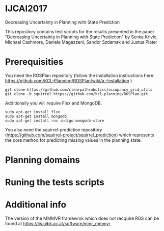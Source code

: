 # IJCAI2017
Decreasing Uncertainty in Planning with State Prediction

This repository contains test scripts for the results presented in the paper "Decreasing Uncertainty in Planning with State Prediction" by Senka Krivic, Michael Cashmore, Daniele Magazzeni, Sandor Szdemak and Justus Piater

Prerequisities
============

You need the ROSPlan repository
(follow the installation instructions here: https://github.com/KCL-Planning/ROSPlan/wiki/a.-Installation )
```
git clone https://github.com/clearpathrobotics/occupancy_grid_utils
git clone -b squirrel https://github.com/kcl-planning/ROSPlan.git
```
Additionally you will require Flex and MongoDB.
```
sudo apt-get install flex
sudo apt-get install mongodb
sudo apt-get install ros-indigo-mongodb-store
```

You also need the squirrel-prediction repository (https://github.com/squirrel-project/squirrel_prediction) which represents the core method for predicting missing values in the planning state.

Planning domains
============



Runing the tests scripts
========================


Additional info
===============
The version of the MMMVR framewrok which does not recquire ROS can be found at https://iis.uibk.ac.at/software/mmr_mmmvr

